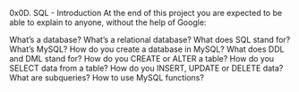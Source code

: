 0x0D. SQL - Introduction
At the end of this project you are expected to be able to explain to anyone, without the help of Google:

What’s a database?
What’s a relational database?
What does SQL stand for?
What’s MySQL?
How do you create a database in MySQL?
What does DDL and DML stand for?
How do you CREATE or ALTER a table?
How do you SELECT data from a table?
How do you INSERT, UPDATE or DELETE data?
What are subqueries?
How to use MySQL functions?
